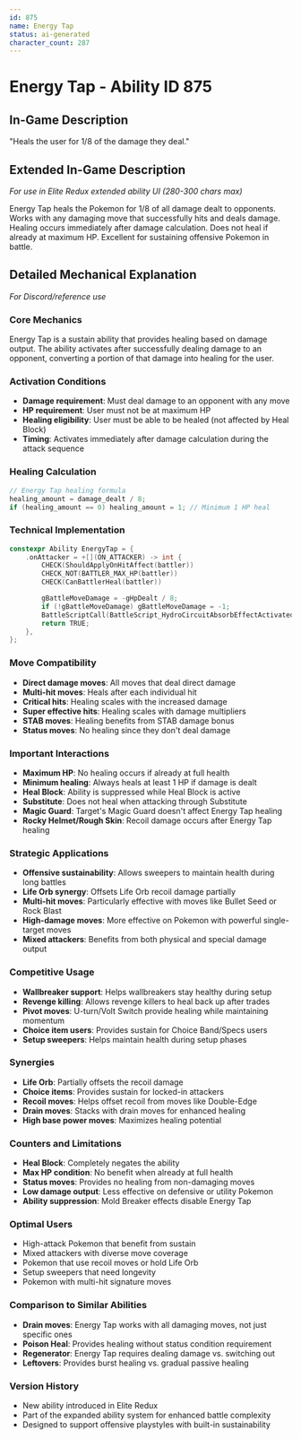```yaml
---
id: 875
name: Energy Tap
status: ai-generated
character_count: 287
---
```


# Energy Tap - Ability ID 875

## In-Game Description
"Heals the user for 1/8 of the damage they deal."

## Extended In-Game Description
*For use in Elite Redux extended ability UI (280-300 chars max)*

Energy Tap heals the Pokemon for 1/8 of all damage dealt to opponents. Works with any damaging move that successfully hits and deals damage. Healing occurs immediately after damage calculation. Does not heal if already at maximum HP. Excellent for sustaining offensive Pokemon in battle.

## Detailed Mechanical Explanation
*For Discord/reference use*

### Core Mechanics
Energy Tap is a sustain ability that provides healing based on damage output. The ability activates after successfully dealing damage to an opponent, converting a portion of that damage into healing for the user.

### Activation Conditions
- **Damage requirement**: Must deal damage to an opponent with any move
- **HP requirement**: User must not be at maximum HP
- **Healing eligibility**: User must be able to be healed (not affected by Heal Block)
- **Timing**: Activates immediately after damage calculation during the attack sequence

### Healing Calculation
```c
// Energy Tap healing formula
healing_amount = damage_dealt / 8;
if (healing_amount == 0) healing_amount = 1; // Minimum 1 HP heal
```

### Technical Implementation
```c
constexpr Ability EnergyTap = {
    .onAttacker = +[](ON_ATTACKER) -> int {
        CHECK(ShouldApplyOnHitAffect(battler))
        CHECK_NOT(BATTLER_MAX_HP(battler))
        CHECK(CanBattlerHeal(battler))

        gBattleMoveDamage = -gHpDealt / 8;
        if (!gBattleMoveDamage) gBattleMoveDamage = -1;
        BattleScriptCall(BattleScript_HydroCircuitAbsorbEffectActivated);
        return TRUE;
    },
};
```

### Move Compatibility
- **Direct damage moves**: All moves that deal direct damage
- **Multi-hit moves**: Heals after each individual hit
- **Critical hits**: Healing scales with the increased damage
- **Super effective hits**: Healing scales with damage multipliers
- **STAB moves**: Healing benefits from STAB damage bonus
- **Status moves**: No healing since they don't deal damage

### Important Interactions
- **Maximum HP**: No healing occurs if already at full health
- **Minimum healing**: Always heals at least 1 HP if damage is dealt
- **Heal Block**: Ability is suppressed while Heal Block is active
- **Substitute**: Does not heal when attacking through Substitute
- **Magic Guard**: Target's Magic Guard doesn't affect Energy Tap healing
- **Rocky Helmet/Rough Skin**: Recoil damage occurs after Energy Tap healing

### Strategic Applications
- **Offensive sustainability**: Allows sweepers to maintain health during long battles
- **Life Orb synergy**: Offsets Life Orb recoil damage partially
- **Multi-hit moves**: Particularly effective with moves like Bullet Seed or Rock Blast
- **High-damage moves**: More effective on Pokemon with powerful single-target moves
- **Mixed attackers**: Benefits from both physical and special damage output

### Competitive Usage
- **Wallbreaker support**: Helps wallbreakers stay healthy during setup
- **Revenge killing**: Allows revenge killers to heal back up after trades
- **Pivot moves**: U-turn/Volt Switch provide healing while maintaining momentum
- **Choice item users**: Provides sustain for Choice Band/Specs users
- **Setup sweepers**: Helps maintain health during setup phases

### Synergies
- **Life Orb**: Partially offsets the recoil damage
- **Choice items**: Provides sustain for locked-in attackers
- **Recoil moves**: Helps offset recoil from moves like Double-Edge
- **Drain moves**: Stacks with drain moves for enhanced healing
- **High base power moves**: Maximizes healing potential

### Counters and Limitations
- **Heal Block**: Completely negates the ability
- **Max HP condition**: No benefit when already at full health
- **Status moves**: Provides no healing from non-damaging moves
- **Low damage output**: Less effective on defensive or utility Pokemon
- **Ability suppression**: Mold Breaker effects disable Energy Tap

### Optimal Users
- High-attack Pokemon that benefit from sustain
- Mixed attackers with diverse move coverage
- Pokemon that use recoil moves or hold Life Orb
- Setup sweepers that need longevity
- Pokemon with multi-hit signature moves

### Comparison to Similar Abilities
- **Drain moves**: Energy Tap works with all damaging moves, not just specific ones
- **Poison Heal**: Provides healing without status condition requirement
- **Regenerator**: Energy Tap requires dealing damage vs. switching out
- **Leftovers**: Provides burst healing vs. gradual passive healing

### Version History
- New ability introduced in Elite Redux
- Part of the expanded ability system for enhanced battle complexity
- Designed to support offensive playstyles with built-in sustainability